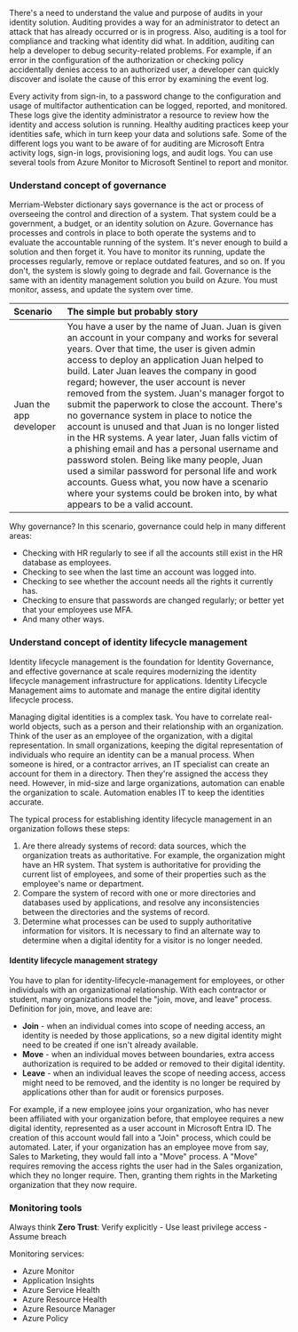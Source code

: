 There's a need to understand the value and purpose of audits in your identity solution. Auditing provides a way for an administrator to detect an attack that has already occurred or is in progress. Also, auditing is a tool for compliance and tracking what identity did what. In addition, auditing can help a developer to debug security-related problems. For example, if an error in the configuration of the authorization or checking policy accidentally denies access to an authorized user, a developer can quickly discover and isolate the cause of this error by examining the event log.

Every activity from sign-in, to a password change to the configuration and usage of multifactor authentication can be logged, reported, and monitored.  These logs give the identity administrator a resource to review how the identity and access solution is running. Healthy auditing practices keep your identities safe, which in turn keep your data and solutions safe.  Some of the different logs you want to be aware of for auditing are Microsoft Entra activity logs, sign-in logs, provisioning logs, and audit logs.  You can use several tools from Azure Monitor to Microsoft Sentinel to report and monitor.

### Understand concept of governance
Merriam-Webster dictionary says governance is the act or process of overseeing the control and direction of a system.  That system could be a government, a budget, or an identity solution on Azure.  Governance has processes and controls in place to both operate the systems and to evaluate the accountable running of the system.
It's never enough to build a solution and then forget it.  You have to monitor its running, update the processes regularly, remove or replace outdated features, and so on.  If you don't, the system is slowly going to degrade and fail.  Governance is the same with an identity management solution you build on Azure.  You must monitor, assess, and update the system over time.

| Scenario | The simple but probably story |
| :----- | :----- |
| Juan the app developer | You have a user by the name of Juan.  Juan is given an account in your company and works for several years.  Over that time, the user is given admin access to deploy an application Juan helped to build.  Later Juan leaves the company in good regard; however, the user account is never removed from the system. Juan's manager forgot to submit the paperwork to close the account. There's no governance system in place to notice the account is unused and that Juan is no longer listed in the HR systems.  A year later, Juan falls victim of a phishing email and has a personal username and password stolen.  Being like many people, Juan used a similar password for personal life and work accounts.  Guess what, you now have a scenario where your systems could be broken into, by what appears to be a valid account. |

Why governance?  In this scenario, governance could help in many different areas:
- Checking with HR regularly to see if all the accounts still exist in the HR database as employees.
- Checking to see when the last time an account was logged into.
- Checking to see whether the account needs all the rights it currently has.
- Checking to ensure that passwords are changed regularly; or better yet that your employees use MFA.
- And many other ways.

### Understand concept of identity lifecycle management
Identity lifecycle management is the foundation for Identity Governance, and effective governance at scale requires modernizing the identity lifecycle management infrastructure for applications. Identity Lifecycle Management aims to automate and manage the entire digital identity lifecycle process.

Managing digital identities is a complex task.  You have to correlate real-world objects, such as a person and their relationship with an organization. Think of the user as an employee of the organization, with a digital representation. In small organizations, keeping the digital representation of individuals who require an identity can be a manual process. When someone is hired, or a contractor arrives, an IT specialist can create an account for them in a directory. Then they're assigned the access they need. However, in mid-size and large organizations, automation can enable the organization to scale. Automation enables IT to keep the identities accurate.

The typical process for establishing identity lifecycle management in an organization follows these steps:
1. Are there already systems of record: data sources, which the organization treats as authoritative. For example, the organization might have an HR system. That system is authoritative for providing the current list of employees, and some of their properties such as the employee's name or department.
2. Compare the system of record with one or more directories and databases used by applications, and resolve any inconsistencies between the directories and the systems of record.
3. Determine what processes can be used to supply authoritative information for visitors. It is necessary to find an alternate way to determine when a digital identity for a visitor is no longer needed.

#### Identity lifecycle management strategy
You have to plan for identity-lifecycle-management for employees, or other individuals with an organizational relationship. With each contractor or student, many organizations model the "join, move, and leave" process. Definition for join, move, and leave are:
- **Join** - when an individual comes into scope of needing access, an identity is needed by those applications, so a new digital identity might need to be created if one isn't already available.
- **Move** - when an individual moves between boundaries, extra access authorization is required to be added or removed to their digital identity.
- **Leave** - when an individual leaves the scope of needing access, access might need to be removed, and the identity is no longer be required by applications other than for audit or forensics purposes.

For example, if a new employee joins your organization, who has never been affiliated with your organization before, that employee requires a new digital identity, represented as a user account in Microsoft Entra ID. The creation of this account would fall into a "Join" process, which could be automated. Later, if your organization has an employee move from say, Sales to Marketing, they would fall into a "Move" process. A "Move" requires removing the access rights the user had in the Sales organization, which they no longer require. Then, granting them rights in the Marketing organization that they now require.

### Monitoring tools
Always think **Zero Trust**: Verify explicitly - Use least privilege access - Assume breach

Monitoring services:
- Azure Monitor
- Application Insights
- Azure Service Health
- Azure Resource Health
- Azure Resource Manager
- Azure Policy
